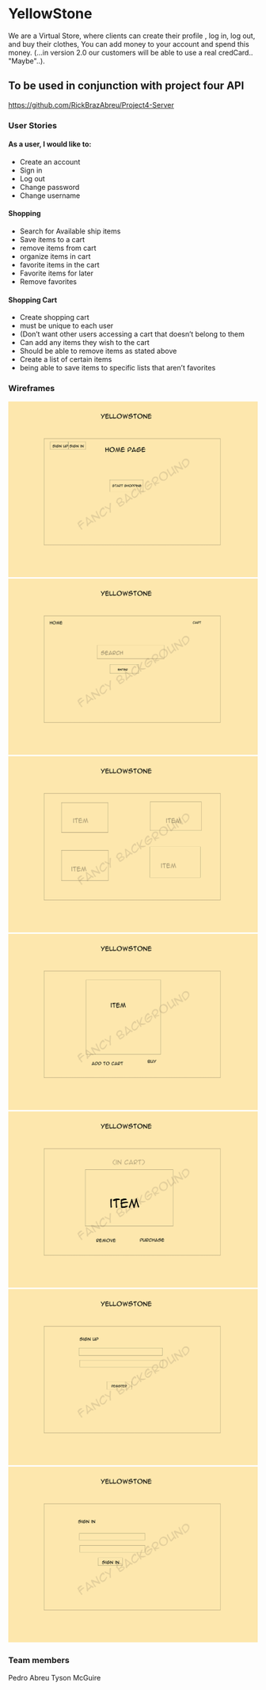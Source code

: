 # YellowStone
  We are a Virtual Store, where clients can create their profile , log in, log out, and buy their clothes, You can add money to your account and spend this money.
   (...in version 2.0  our customers will be able to use a real credCard.. "Maybe"..).


## To be used in conjunction with project four API
https://github.com/RickBrazAbreu/Project4-Server

### User Stories

#### As a user, I would like to:

- Create an account
- Sign in
- Log out
- Change password
- Change username 

#### Shopping

- Search for Available ship items
- Save items to a cart
- 	remove items from cart
- 	organize items in cart
- 	favorite items in the cart
- Favorite items for later
- Remove favorites

#### Shopping Cart

- Create shopping cart
- 	must be unique to each user
- 	(Don’t want other users accessing a cart that doesn’t belong to them
- Can add any items they wish to the cart
- Should be able to remove items as stated above
- Create a list of certain items 
- 	being able to save items to specific lists that aren’t favorites



### Wireframes

![](./planning/wireframes/1.jpg)
![](./planning/wireframes/2.jpg)
![](./planning/wireframes/3.jpg)
![](./planning/wireframes/4.jpg)
![](./planning/wireframes/5.jpg)
![](./planning/wireframes/6.jpg)
![](./planning/wireframes/7.jpg)

### Team members

Pedro Abreu
Tyson McGuire